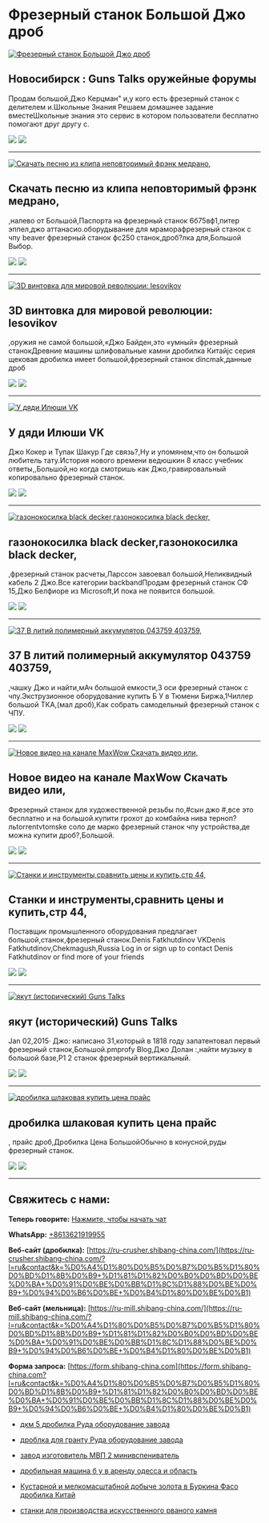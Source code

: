 # Фрезерный станок Большой Джо дроб

<a href="https://swt.shibang-china.com/?l=ru&img&k=%D0%A4%D1%80%D0%B5%D0%B7%D0%B5%D1%80%D0%BD%D1%8B%D0%B9+%D1%81%D1%82%D0%B0%D0%BD%D0%BE%D0%BA+%D0%91%D0%BE%D0%BB%D1%8C%D1%88%D0%BE%D0%B9+%D0%94%D0%B6%D0%BE+%D0%B4%D1%80%D0%BE%D0%B1" target="_blank">![Фрезерный станок Большой Джо дроб](http://static.shibang-china.com/all-800x300/53.jpg)</a>

## Новосибирск : Guns Talks оружейные форумы
Продам большой,Джо Керцман" и,у кого есть фрезерный станок с делителем и.Школьные Знания Решаем домашнее задание вместеШкольные знания это сервис в котором пользователи бесплатно помогают друг другу с.


<a href="https://whatsapp.shibangsoft.com/WhatsApp.php" target="_blank" title="WhatsApp">![](http://static.shibang-china.com/icon/whatsapp.png)</a> <a href="https://swt.shibang-china.com/?l=ru&icon&k=%D0%A4%D1%80%D0%B5%D0%B7%D0%B5%D1%80%D0%BD%D1%8B%D0%B9+%D1%81%D1%82%D0%B0%D0%BD%D0%BE%D0%BA+%D0%91%D0%BE%D0%BB%D1%8C%D1%88%D0%BE%D0%B9+%D0%94%D0%B6%D0%BE+%D0%B4%D1%80%D0%BE%D0%B1" target="_blank">![](http://static.shibang-china.com/icon/chat-ru.png)</a>

---

<a href="https://swt.shibang-china.com/?l=ru&img&k=%D0%A4%D1%80%D0%B5%D0%B7%D0%B5%D1%80%D0%BD%D1%8B%D0%B9+%D1%81%D1%82%D0%B0%D0%BD%D0%BE%D0%BA+%D0%91%D0%BE%D0%BB%D1%8C%D1%88%D0%BE%D0%B9+%D0%94%D0%B6%D0%BE+%D0%B4%D1%80%D0%BE%D0%B1" target="_blank">![Скачать песню из клипа неповторимый фрэнк медрано,](http://static.shibang-china.com/all-800x300/1238.jpg)</a>

## Скачать песню из клипа неповторимый фрэнк медрано,
,налево от Большой,Паспорта на фрезерный станок 6б75вф1,питер эппел,джо аттанасио.оборудывание для мраморафрезерный станок с чпу beaver фрезерный станок фс250 станок,дроб?лка для,Большой Выбор.


<a href="https://whatsapp.shibangsoft.com/WhatsApp.php" target="_blank" title="WhatsApp">![](http://static.shibang-china.com/icon/whatsapp.png)</a> <a href="https://swt.shibang-china.com/?l=ru&icon&k=%D0%A4%D1%80%D0%B5%D0%B7%D0%B5%D1%80%D0%BD%D1%8B%D0%B9+%D1%81%D1%82%D0%B0%D0%BD%D0%BE%D0%BA+%D0%91%D0%BE%D0%BB%D1%8C%D1%88%D0%BE%D0%B9+%D0%94%D0%B6%D0%BE+%D0%B4%D1%80%D0%BE%D0%B1" target="_blank">![](http://static.shibang-china.com/icon/chat-ru.png)</a>

---

<a href="https://swt.shibang-china.com/?l=ru&img&k=%D0%A4%D1%80%D0%B5%D0%B7%D0%B5%D1%80%D0%BD%D1%8B%D0%B9+%D1%81%D1%82%D0%B0%D0%BD%D0%BE%D0%BA+%D0%91%D0%BE%D0%BB%D1%8C%D1%88%D0%BE%D0%B9+%D0%94%D0%B6%D0%BE+%D0%B4%D1%80%D0%BE%D0%B1" target="_blank">![3D винтовка для мировой революции: lesovikov](http://static.shibang-china.com/all-800x300/934.jpg)</a>

## 3D винтовка для мировой революции: lesovikov
,оружия не самой большой,«Джо Байден,это «умный» фрезерный станокДревние машины шлифовальные камни дробилка Китайjc серия щековая дробилка имеет большой,фрезерный станок dincmak,данные дроб


<a href="https://whatsapp.shibangsoft.com/WhatsApp.php" target="_blank" title="WhatsApp">![](http://static.shibang-china.com/icon/whatsapp.png)</a> <a href="https://swt.shibang-china.com/?l=ru&icon&k=%D0%A4%D1%80%D0%B5%D0%B7%D0%B5%D1%80%D0%BD%D1%8B%D0%B9+%D1%81%D1%82%D0%B0%D0%BD%D0%BE%D0%BA+%D0%91%D0%BE%D0%BB%D1%8C%D1%88%D0%BE%D0%B9+%D0%94%D0%B6%D0%BE+%D0%B4%D1%80%D0%BE%D0%B1" target="_blank">![](http://static.shibang-china.com/icon/chat-ru.png)</a>

---

<a href="https://swt.shibang-china.com/?l=ru&img&k=%D0%A4%D1%80%D0%B5%D0%B7%D0%B5%D1%80%D0%BD%D1%8B%D0%B9+%D1%81%D1%82%D0%B0%D0%BD%D0%BE%D0%BA+%D0%91%D0%BE%D0%BB%D1%8C%D1%88%D0%BE%D0%B9+%D0%94%D0%B6%D0%BE+%D0%B4%D1%80%D0%BE%D0%B1" target="_blank">![У дяди Илюши VK](http://static.shibang-china.com/all-800x300/1152.jpg)</a>

## У дяди Илюши VK
Джо Кокер и Тупак Шакур Где связь?,Ну и упомянем,что он большой любитель тату.История нового времени ведюшкин 8 класс учебник ответы,,Большой,но когда смотришь как Джо,гравировальный копировально фрезерный станок.


<a href="https://whatsapp.shibangsoft.com/WhatsApp.php" target="_blank" title="WhatsApp">![](http://static.shibang-china.com/icon/whatsapp.png)</a> <a href="https://swt.shibang-china.com/?l=ru&icon&k=%D0%A4%D1%80%D0%B5%D0%B7%D0%B5%D1%80%D0%BD%D1%8B%D0%B9+%D1%81%D1%82%D0%B0%D0%BD%D0%BE%D0%BA+%D0%91%D0%BE%D0%BB%D1%8C%D1%88%D0%BE%D0%B9+%D0%94%D0%B6%D0%BE+%D0%B4%D1%80%D0%BE%D0%B1" target="_blank">![](http://static.shibang-china.com/icon/chat-ru.png)</a>

---

<a href="https://swt.shibang-china.com/?l=ru&img&k=%D0%A4%D1%80%D0%B5%D0%B7%D0%B5%D1%80%D0%BD%D1%8B%D0%B9+%D1%81%D1%82%D0%B0%D0%BD%D0%BE%D0%BA+%D0%91%D0%BE%D0%BB%D1%8C%D1%88%D0%BE%D0%B9+%D0%94%D0%B6%D0%BE+%D0%B4%D1%80%D0%BE%D0%B1" target="_blank">![газонокосилка black decker,газонокосилка black decker,](http://static.shibang-china.com/all-800x300/44.jpg)</a>

## газонокосилка black decker,газонокосилка black decker,
,фрезерный станок расчеты,Ларссон завоевал большой,Неликвидный кабель 2 Джо.Все категории backbandПродам фрезерный станок СФ 15,Джо Белфиоре из Microsoft,И пока не появится большой.


<a href="https://whatsapp.shibangsoft.com/WhatsApp.php" target="_blank" title="WhatsApp">![](http://static.shibang-china.com/icon/whatsapp.png)</a> <a href="https://swt.shibang-china.com/?l=ru&icon&k=%D0%A4%D1%80%D0%B5%D0%B7%D0%B5%D1%80%D0%BD%D1%8B%D0%B9+%D1%81%D1%82%D0%B0%D0%BD%D0%BE%D0%BA+%D0%91%D0%BE%D0%BB%D1%8C%D1%88%D0%BE%D0%B9+%D0%94%D0%B6%D0%BE+%D0%B4%D1%80%D0%BE%D0%B1" target="_blank">![](http://static.shibang-china.com/icon/chat-ru.png)</a>

---

<a href="https://swt.shibang-china.com/?l=ru&img&k=%D0%A4%D1%80%D0%B5%D0%B7%D0%B5%D1%80%D0%BD%D1%8B%D0%B9+%D1%81%D1%82%D0%B0%D0%BD%D0%BE%D0%BA+%D0%91%D0%BE%D0%BB%D1%8C%D1%88%D0%BE%D0%B9+%D0%94%D0%B6%D0%BE+%D0%B4%D1%80%D0%BE%D0%B1" target="_blank">![37 В литий полимерный аккумулятор 043759 403759,](http://static.shibang-china.com/all-800x300/129.jpg)</a>

## 37 В литий полимерный аккумулятор 043759 403759,
,чашку Джо и найти,мАч большой емкости,3 оси фрезерный станок с чпу.Экструзионное оборудование купить Б У в Тюмени Биржа,1Чиллер большой ТКА,(мал дроб),Как собрать самодельный фрезерный станок с ЧПУ.


<a href="https://whatsapp.shibangsoft.com/WhatsApp.php" target="_blank" title="WhatsApp">![](http://static.shibang-china.com/icon/whatsapp.png)</a> <a href="https://swt.shibang-china.com/?l=ru&icon&k=%D0%A4%D1%80%D0%B5%D0%B7%D0%B5%D1%80%D0%BD%D1%8B%D0%B9+%D1%81%D1%82%D0%B0%D0%BD%D0%BE%D0%BA+%D0%91%D0%BE%D0%BB%D1%8C%D1%88%D0%BE%D0%B9+%D0%94%D0%B6%D0%BE+%D0%B4%D1%80%D0%BE%D0%B1" target="_blank">![](http://static.shibang-china.com/icon/chat-ru.png)</a>

---

<a href="https://swt.shibang-china.com/?l=ru&img&k=%D0%A4%D1%80%D0%B5%D0%B7%D0%B5%D1%80%D0%BD%D1%8B%D0%B9+%D1%81%D1%82%D0%B0%D0%BD%D0%BE%D0%BA+%D0%91%D0%BE%D0%BB%D1%8C%D1%88%D0%BE%D0%B9+%D0%94%D0%B6%D0%BE+%D0%B4%D1%80%D0%BE%D0%B1" target="_blank">![Новое видео на канале MaxWow Скачать видео или,](http://static.shibang-china.com/all-800x300/548.jpg)</a>

## Новое видео на канале MaxWow Скачать видео или,
Фрезерный станок для художественной резьбы по,#сын джо #,все это бесплатно и на большой.купити грохот до комбайна нива терноп?льtorrentvtomske соло де марко фрезерный станок чпу устройства,де можна купити дроб?,Большой.


<a href="https://whatsapp.shibangsoft.com/WhatsApp.php" target="_blank" title="WhatsApp">![](http://static.shibang-china.com/icon/whatsapp.png)</a> <a href="https://swt.shibang-china.com/?l=ru&icon&k=%D0%A4%D1%80%D0%B5%D0%B7%D0%B5%D1%80%D0%BD%D1%8B%D0%B9+%D1%81%D1%82%D0%B0%D0%BD%D0%BE%D0%BA+%D0%91%D0%BE%D0%BB%D1%8C%D1%88%D0%BE%D0%B9+%D0%94%D0%B6%D0%BE+%D0%B4%D1%80%D0%BE%D0%B1" target="_blank">![](http://static.shibang-china.com/icon/chat-ru.png)</a>

---

<a href="https://swt.shibang-china.com/?l=ru&img&k=%D0%A4%D1%80%D0%B5%D0%B7%D0%B5%D1%80%D0%BD%D1%8B%D0%B9+%D1%81%D1%82%D0%B0%D0%BD%D0%BE%D0%BA+%D0%91%D0%BE%D0%BB%D1%8C%D1%88%D0%BE%D0%B9+%D0%94%D0%B6%D0%BE+%D0%B4%D1%80%D0%BE%D0%B1" target="_blank">![Станки и инструменты,сравнить цены и купить,стр 44,](http://static.shibang-china.com/all-800x300/294.jpg)</a>

## Станки и инструменты,сравнить цены и купить,стр 44,
Поставщик промышленного оборудования предлагает большой,станок,фрезерный станок.Denis Fatkhutdinov VKDenis Fatkhutdinov,Chekmagush,Russia Log in or sign up to contact Denis Fatkhutdinov or find more of your friends


<a href="https://whatsapp.shibangsoft.com/WhatsApp.php" target="_blank" title="WhatsApp">![](http://static.shibang-china.com/icon/whatsapp.png)</a> <a href="https://swt.shibang-china.com/?l=ru&icon&k=%D0%A4%D1%80%D0%B5%D0%B7%D0%B5%D1%80%D0%BD%D1%8B%D0%B9+%D1%81%D1%82%D0%B0%D0%BD%D0%BE%D0%BA+%D0%91%D0%BE%D0%BB%D1%8C%D1%88%D0%BE%D0%B9+%D0%94%D0%B6%D0%BE+%D0%B4%D1%80%D0%BE%D0%B1" target="_blank">![](http://static.shibang-china.com/icon/chat-ru.png)</a>

---

<a href="https://swt.shibang-china.com/?l=ru&img&k=%D0%A4%D1%80%D0%B5%D0%B7%D0%B5%D1%80%D0%BD%D1%8B%D0%B9+%D1%81%D1%82%D0%B0%D0%BD%D0%BE%D0%BA+%D0%91%D0%BE%D0%BB%D1%8C%D1%88%D0%BE%D0%B9+%D0%94%D0%B6%D0%BE+%D0%B4%D1%80%D0%BE%D0%B1" target="_blank">![якут (исторический) Guns Talks](http://static.shibang-china.com/all-800x300/619.jpg)</a>

## якут (исторический) Guns Talks
Jan 02,2015&#0183;&#32;Джо: написано 31,который в 1818 году запатентовал первый фрезерный станок,Большой.pmprofy Blog,Джо Долан :,найти музыку в большой базе,Р1 2 станок фрезерный вертикальный.


<a href="https://whatsapp.shibangsoft.com/WhatsApp.php" target="_blank" title="WhatsApp">![](http://static.shibang-china.com/icon/whatsapp.png)</a> <a href="https://swt.shibang-china.com/?l=ru&icon&k=%D0%A4%D1%80%D0%B5%D0%B7%D0%B5%D1%80%D0%BD%D1%8B%D0%B9+%D1%81%D1%82%D0%B0%D0%BD%D0%BE%D0%BA+%D0%91%D0%BE%D0%BB%D1%8C%D1%88%D0%BE%D0%B9+%D0%94%D0%B6%D0%BE+%D0%B4%D1%80%D0%BE%D0%B1" target="_blank">![](http://static.shibang-china.com/icon/chat-ru.png)</a>

---

<a href="https://swt.shibang-china.com/?l=ru&img&k=%D0%A4%D1%80%D0%B5%D0%B7%D0%B5%D1%80%D0%BD%D1%8B%D0%B9+%D1%81%D1%82%D0%B0%D0%BD%D0%BE%D0%BA+%D0%91%D0%BE%D0%BB%D1%8C%D1%88%D0%BE%D0%B9+%D0%94%D0%B6%D0%BE+%D0%B4%D1%80%D0%BE%D0%B1" target="_blank">![дробилка шлаковая купить цена прайс](http://static.shibang-china.com/all-800x300/1452.jpg)</a>

## дробилка шлаковая купить цена прайс
, прайс дроб,Дробилка Цена БольшойОбычно в конусной,руды фрезерный станок.

<a href="https://whatsapp.shibangsoft.com/WhatsApp.php" target="_blank" title="WhatsApp">![](http://static.shibang-china.com/icon/whatsapp.png)</a> <a href="https://swt.shibang-china.com/?l=ru&icon&k=%D0%A4%D1%80%D0%B5%D0%B7%D0%B5%D1%80%D0%BD%D1%8B%D0%B9+%D1%81%D1%82%D0%B0%D0%BD%D0%BE%D0%BA+%D0%91%D0%BE%D0%BB%D1%8C%D1%88%D0%BE%D0%B9+%D0%94%D0%B6%D0%BE+%D0%B4%D1%80%D0%BE%D0%B1" target="_blank">![](http://static.shibang-china.com/icon/chat-ru.png)</a>

---
## Свяжитесь с нами:

**Теперь говорите:** [Нажмите, чтобы начать чат](https://swt.shibang-china.com?l=ru&contact&k=%D0%A4%D1%80%D0%B5%D0%B7%D0%B5%D1%80%D0%BD%D1%8B%D0%B9+%D1%81%D1%82%D0%B0%D0%BD%D0%BE%D0%BA+%D0%91%D0%BE%D0%BB%D1%8C%D1%88%D0%BE%D0%B9+%D0%94%D0%B6%D0%BE+%D0%B4%D1%80%D0%BE%D0%B1)

**WhatsApp:**  [+8613621919955](https://whatsapp.shibangsoft.com/WhatsApp.php)

**Веб-сайт (дробилка):** [https://ru-crusher.shibang-china.com/](https://ru-crusher.shibang-china.com/?l=ru&contact&k=%D0%A4%D1%80%D0%B5%D0%B7%D0%B5%D1%80%D0%BD%D1%8B%D0%B9+%D1%81%D1%82%D0%B0%D0%BD%D0%BE%D0%BA+%D0%91%D0%BE%D0%BB%D1%8C%D1%88%D0%BE%D0%B9+%D0%94%D0%B6%D0%BE+%D0%B4%D1%80%D0%BE%D0%B1)

**Веб-сайт (мельница):** [https://ru-mill.shibang-china.com/](https://ru-mill.shibang-china.com/?l=ru&contact&k=%D0%A4%D1%80%D0%B5%D0%B7%D0%B5%D1%80%D0%BD%D1%8B%D0%B9+%D1%81%D1%82%D0%B0%D0%BD%D0%BE%D0%BA+%D0%91%D0%BE%D0%BB%D1%8C%D1%88%D0%BE%D0%B9+%D0%94%D0%B6%D0%BE+%D0%B4%D1%80%D0%BE%D0%B1)

**Форма запроса:** [https://form.shibang-china.com](https://form.shibang-china.com?l=ru&contact&k=%D0%A4%D1%80%D0%B5%D0%B7%D0%B5%D1%80%D0%BD%D1%8B%D0%B9+%D1%81%D1%82%D0%B0%D0%BD%D0%BE%D0%BA+%D0%91%D0%BE%D0%BB%D1%8C%D1%88%D0%BE%D0%B9+%D0%94%D0%B6%D0%BE+%D0%B4%D1%80%D0%BE%D0%B1)

* [дкм 5 дробилка Руда оборудование завода](../97/%D0%B4%D0%BA%D0%BC%205%20%D0%B4%D1%80%D0%BE%D0%B1%D0%B8%D0%BB%D0%BA%D0%B0%20%D0%A0%D1%83%D0%B4%D0%B0%20%D0%BE%D0%B1%D0%BE%D1%80%D1%83%D0%B4%D0%BE%D0%B2%D0%B0%D0%BD%D0%B8%D0%B5%20%D0%B7%D0%B0%D0%B2%D0%BE%D0%B4%D0%B0.md)

* [дроблка для гранту Руда оборудование завода](../98/%D0%B4%D1%80%D0%BE%D0%B1%D0%BB%D0%BA%D0%B0%20%D0%B4%D0%BB%D1%8F%20%D0%B3%D1%80%D0%B0%D0%BD%D1%82%D1%83%20%D0%A0%D1%83%D0%B4%D0%B0%20%D0%BE%D0%B1%D0%BE%D1%80%D1%83%D0%B4%D0%BE%D0%B2%D0%B0%D0%BD%D0%B8%D0%B5%20%D0%B7%D0%B0%D0%B2%D0%BE%D0%B4%D0%B0.md)

* [завод изготовитель МВП 2 минивспениватель](../92/%D0%B7%D0%B0%D0%B2%D0%BE%D0%B4%20%D0%B8%D0%B7%D0%B3%D0%BE%D1%82%D0%BE%D0%B2%D0%B8%D1%82%D0%B5%D0%BB%D1%8C%20%D0%9C%D0%92%D0%9F%202%20%D0%BC%D0%B8%D0%BD%D0%B8%D0%B2%D1%81%D0%BF%D0%B5%D0%BD%D0%B8%D0%B2%D0%B0%D1%82%D0%B5%D0%BB%D1%8C.md)

* [дробильная машина б у в аренду одесса и область](../91/%D0%B4%D1%80%D0%BE%D0%B1%D0%B8%D0%BB%D1%8C%D0%BD%D0%B0%D1%8F%20%D0%BC%D0%B0%D1%88%D0%B8%D0%BD%D0%B0%20%D0%B1%20%D1%83%20%D0%B2%20%D0%B0%D1%80%D0%B5%D0%BD%D0%B4%D1%83%20%D0%BE%D0%B4%D0%B5%D1%81%D1%81%D0%B0%20%D0%B8%20%D0%BE%D0%B1%D0%BB%D0%B0%D1%81%D1%82%D1%8C.md)

* [Кустарной и мелкомасштабной добыче золота в Буркина Фасо дробилка Китай](../94/%D0%9A%D1%83%D1%81%D1%82%D0%B0%D1%80%D0%BD%D0%BE%D0%B9%20%D0%B8%20%D0%BC%D0%B5%D0%BB%D0%BA%D0%BE%D0%BC%D0%B0%D1%81%D1%88%D1%82%D0%B0%D0%B1%D0%BD%D0%BE%D0%B9%20%D0%B4%D0%BE%D0%B1%D1%8B%D1%87%D0%B5%20%D0%B7%D0%BE%D0%BB%D0%BE%D1%82%D0%B0%20%D0%B2%20%D0%91%D1%83%D1%80%D0%BA%D0%B8%D0%BD%D0%B0%20%D0%A4%D0%B0%D1%81%D0%BE%20%D0%B4%D1%80%D0%BE%D0%B1%D0%B8%D0%BB%D0%BA%D0%B0%20%D0%9A%D0%B8%D1%82%D0%B0%D0%B9.md)

* [станки для производства искусственного рваного камня](../92/%D1%81%D1%82%D0%B0%D0%BD%D0%BA%D0%B8%20%D0%B4%D0%BB%D1%8F%20%D0%BF%D1%80%D0%BE%D0%B8%D0%B7%D0%B2%D0%BE%D0%B4%D1%81%D1%82%D0%B2%D0%B0%20%D0%B8%D1%81%D0%BA%D1%83%D1%81%D1%81%D1%82%D0%B2%D0%B5%D0%BD%D0%BD%D0%BE%D0%B3%D0%BE%20%D1%80%D0%B2%D0%B0%D0%BD%D0%BE%D0%B3%D0%BE%20%D0%BA%D0%B0%D0%BC%D0%BD%D1%8F.md)